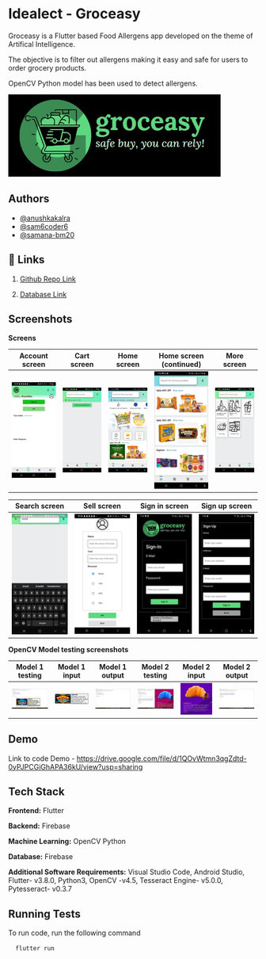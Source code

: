 
# Idealect - Groceasy

Groceasy is a Flutter based Food Allergens app developed on the theme of Artifical Intelligence.

The objective is to filter out allergens making it easy and safe for users to order grocery products.

OpenCV Python model has been used to detect allergens.




![Logo](https://github.com/sam6coder/Idealect-AI/blob/master/images/logo.png?raw=true)

## Authors

- [@anushkakalra](https://github.com/AnushkaKalra)
- [@sam6coder6](https://github.com/sam6coder)
- [@samana-bm20](https://github.com/samana-bm20)


## 🔗 Links
1. [Github Repo Link](https://github.com/sam6coder/Idealect-AI)

2. [Database Link](https://food-allergence-app-default-rtdb.asia-southeast1.firebasedatabase.app)



## Screenshots

**Screens**

Account screen           |  Cart screen                   | Home screen               | Home screen (continued)               | More screen
:-------------------------:|:-------------------------:|:-------------------------:|:-------------------------:|:-------------------------:|
![Account screen](https://github.com/sam6coder/Idealect-AI/blob/master/screenshots/account%20screen.jpg) | ![Cart screen](https://github.com/sam6coder/Idealect-AI/blob/master/screenshots/cart%20screen.jpg) | ![Home screen](https://github.com/sam6coder/Idealect-AI/blob/master/screenshots/home%20screen%201.jpg) | ![Home screen (continued)](https://github.com/sam6coder/Idealect-AI/blob/master/screenshots/home%20screen%202.jpg) | ![More screen](https://github.com/sam6coder/Idealect-AI/blob/master/screenshots/more%20screen.jpg)

Search screen            |  Sell screen                   | Sign in screen               | Sign up screen
:-------------------------:|:-------------------------:|:-------------------------:|:-------------------------:|
![Search screen](https://github.com/sam6coder/Idealect-AI/blob/master/screenshots/search%20screen.jpg) | ![Sell screen](https://github.com/sam6coder/Idealect-AI/blob/master/screenshots/sell%20screen.jpg) | ![Sign in screen](https://github.com/sam6coder/Idealect-AI/blob/master/screenshots/sign%20in%20screen.jpg) | ![Sign up screen](https://github.com/sam6coder/Idealect-AI/blob/master/screenshots/sign%20up%20screen.jpg)

**OpenCV Model testing screenshots**

Model 1 testing           |  Model 1 input                   | Model 1 output               | Model 2 testing           |  Model 2 input                   | Model 2 output
:-------------------------:|:-------------------------:|:-------------------------:|:-------------------------:|:-------------------------:|:-------------------------:|
![Model 1 testing](https://github.com/sam6coder/Idealect-AI/blob/master/screenshots/Model1%20OpenCV%20testing.jpg) | ![Model 1 input](https://github.com/sam6coder/Idealect-AI/blob/master/screenshots/Model1.jpg) | ![Model 1 output](https://github.com/sam6coder/Idealect-AI/blob/master/screenshots/Model1output.jpg) | ![Model 2 testing](https://github.com/sam6coder/Idealect-AI/blob/master/screenshots/Model2%20OpenCV%20testing.jpg) | ![Model 2 input](https://github.com/sam6coder/Idealect-AI/blob/master/screenshots/Model2.webp) | ![Model 2 output](https://github.com/sam6coder/Idealect-AI/blob/master/screenshots/Model2output.jpg)


## Demo

Link to code Demo -
https://drive.google.com/file/d/1QOvWtmn3qgZdtd-0yPJPCGiGhAPA36kU/view?usp=sharing




## Tech Stack

**Frontend:** Flutter

**Backend:** Firebase

**Machine Learning:** OpenCV Python

**Database:** Firebase

**Additional Software Requirements:**
Visual Studio Code, Android Studio, Flutter- v3.8.0, Python3, OpenCV -v4.5, Tesseract Engine- v5.0.0, Pytesseract- v0.3.7

## Running Tests

To run code, run the following command

```bash
  flutter run
```

